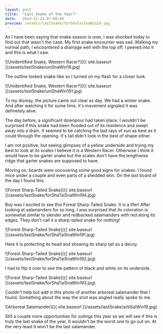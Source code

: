 ```yaml
---
layout: post
title:  "Last Snake of the Year?"
date:   2019-12-22 07:00:00
preview: /assets/lastSnake/forShaTaiSnaWin19.jpg
---
```

As I have been saying that snake season is over, I was shocked today to find out that wasn't the case. My first snake encounter was sad. Walking my normal path, I encountered a drainage well with the top off. I peered into it and this is what I saw. 

![Unidentified Snake, Western Racer?]({{ site.baseurl }}/assets/lastSnake/uniSnaWin19.jpg)

The outline looked snake-like so I turned on my flash for a closer look. 

![Unidentified Snake, Western Racer?]({{ site.baseurl }}/assets/lastSnake/uniSnaWin191.jpg)

To my dismay, the picture came out clear as day. We had a winter snake. And after watching it for some time, it's movement signaled it was definetely alive. 

The day before, a significant downpour had taken place. I wouldn't be surprised if this snake had been flooded out of its residence and swept away into a drain. It seemed to be catching the last rays of sun as best as it could through the opening. It's tail didn't look in the best of shape either. 

I am not positive, but seeing glimpses of a yellow underside and trying my best to look at its scales I believe it is a Western Racer. Otherwise I think it would have to be garter snake but the scales don't have the lengthwise ridge that garter snakes are supposed to have.

Moving on, boards were uncovering some good signs for snakes. I found mice under a couple and even parts of a shedded skin. On the last board of the day I found this. 

![Forest Sharp-Tailed Snake]({{ site.baseurl }}/assets/lastSnake/forShaTaiSnaWin194.jpg)

Boy was I excited to see this Forest Sharp-Tailed Snake. It is a lifer! After looking at salamanders for so long, I was surprised that its coloration is somewhat similar to slender and redbacked salamanders with red along its edges. They don't call it a sharp-tailed snake for nothing!

![Forest Sharp-Tailed Snake]({{ site.baseurl }}/assets/lastSnake/forShaTaiSnaWin191.jpg)

Here it is protecting its head and showing its sharp tail as a decoy.

![Forest Sharp-Tailed Snake]({{ site.baseurl }}/assets/lastSnake/forShaTaiSnaWin192.jpg)

I had to flip it over to see the pattern of black and white on its underside. 

![Forest Sharp-Tailed Snake]({{ site.baseurl }}/assets/lastSnake/forShaTaiSnaWin193.jpg)

Couldn't help but add in this photo of another arboreal salamander that I found. Something about the way the shot was angled really spoke to me.

![Arboreal Salamander]({{ site.baseurl }}/assets/lastSnake/arbSalWin19.jpg)

Still a couple more opportunities for outings this year so we will see if this is truly the last snake of the year. It wouldn't be the worst one to go out on. At the very least it won't be the last salamander.